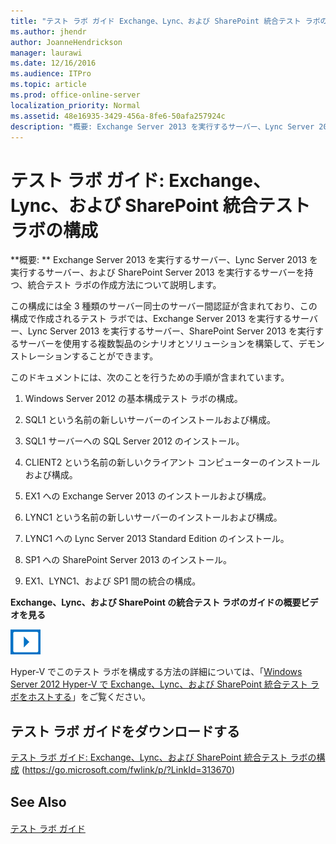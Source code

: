 ```yaml
---
title: "テスト ラボ ガイド Exchange、Lync、および SharePoint 統合テスト ラボの構成"
ms.author: jhendr
author: JoanneHendrickson
manager: laurawi
ms.date: 12/16/2016
ms.audience: ITPro
ms.topic: article
ms.prod: office-online-server
localization_priority: Normal
ms.assetid: 48e16935-3429-456a-8fe6-50afa257924c
description: "概要: Exchange Server 2013 を実行するサーバー、Lync Server 2013 を実行するサーバー、および SharePoint Server 2013 を実行するサーバーを持つ、統合テスト ラボの作成方法について説明します。"
---
```


# テスト ラボ ガイド: Exchange、Lync、および SharePoint 統合テスト ラボの構成

 **概要: ** Exchange Server 2013 を実行するサーバー、Lync Server 2013 を実行するサーバー、および SharePoint Server 2013 を実行するサーバーを持つ、統合テスト ラボの作成方法について説明します。
  
この構成には全 3 種類のサーバー同士のサーバー間認証が含まれており、この構成で作成されるテスト ラボでは、Exchange Server 2013 を実行するサーバー、Lync Server 2013 を実行するサーバー、SharePoint Server 2013 を実行するサーバーを使用する複数製品のシナリオとソリューションを構築して、デモンストレーションすることができます。
  
このドキュメントには、次のことを行うための手順が含まれています。
  
1. Windows Server 2012 の基本構成テスト ラボの構成。
    
2. SQL1 という名前の新しいサーバーのインストールおよび構成。
    
3. SQL1 サーバーへの SQL Server 2012 のインストール。
    
4. CLIENT2 という名前の新しいクライアント コンピューターのインストールおよび構成。
    
5. EX1 への Exchange Server 2013 のインストールおよび構成。
    
6. LYNC1 という名前の新しいサーバーのインストールおよび構成。
    
7. LYNC1 への Lync Server 2013 Standard Edition のインストール。
    
8. SP1 への SharePoint Server 2013 のインストール。
    
9. EX1、LYNC1、および SP1 間の統合の構成。
    
**Exchange、Lync、および SharePoint の統合テスト ラボのガイドの概要ビデオを見る**

![ビデオ (再生ボタン) アイコン](images/mod_icon_video_M.png)
  
Hyper-V でこのテスト ラボを構成する方法の詳細については、「[Windows Server 2012 Hyper-V で Exchange、Lync、および SharePoint 統合テスト ラボをホストする](https//social.technet.microsoft.com/wiki/contents/articles/18483.hosting-the-integrated-exchange-lync-and-sharepoint-test-lab-with-windows-server-2012-hyper-v.aspx)」をご覧ください。
  
## テスト ラボ ガイドをダウンロードする

[テスト ラボ ガイド: Exchange、Lync、および SharePoint 統合テスト ラボの構成](https://go.microsoft.com/fwlink/p/?LinkId=313670) (https://go.microsoft.com/fwlink/p/?LinkId=313670)
  
## See Also

#### 

[テスト ラボ ガイド](https://go.microsoft.com/fwlink/p/?LinkId=202817)

